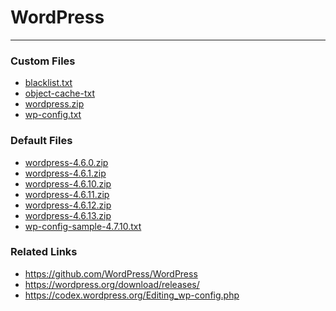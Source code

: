 # WordPress

---

### Custom Files

* <a href="blacklist.txt">blacklist.txt</a>
* <a href="object-cache-txt">object-cache-txt</a>
* <a href="wordpress.zip">wordpress.zip</a>
* <a href="wp-config.txt">wp-config.txt</a>

### Default Files

* <a href="wordpress-4.6.0.zip">wordpress-4.6.0.zip</a>
* <a href="wordpress-4.6.1.zip">wordpress-4.6.1.zip</a>
* <a href="wordpress-4.6.10.zip">wordpress-4.6.10.zip</a>
* <a href="wordpress-4.6.11.zip">wordpress-4.6.11.zip</a>
* <a href="wordpress-4.6.12.zip">wordpress-4.6.12.zip</a>
* <a href="wordpress-4.6.13.zip">wordpress-4.6.13.zip</a>
* <a href="wp-config-sample-4.7.10.txt">wp-config-sample-4.7.10.txt</a>

### Related Links

* <a href="https://github.com/WordPress/WordPress">https://github.com/WordPress/WordPress</a>
* <a href="https://wordpress.org/download/releases/">https://wordpress.org/download/releases/</a>
* <a href="https://codex.wordpress.org/Editing_wp-config.php">https://codex.wordpress.org/Editing_wp-config.php</a>
